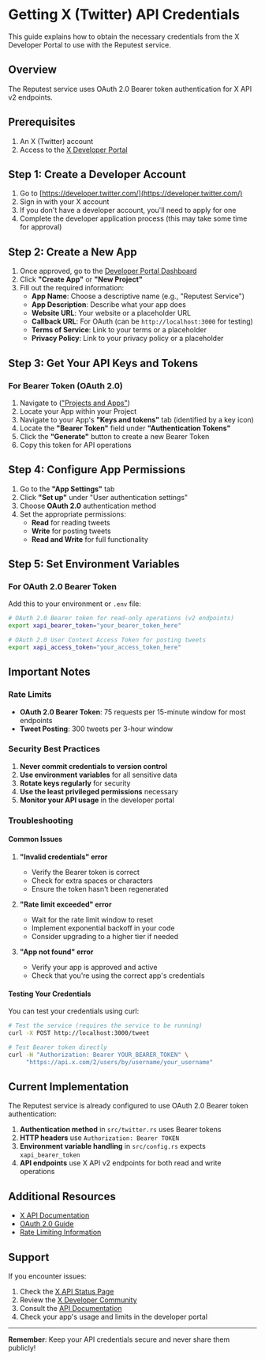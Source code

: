 # Getting X (Twitter) API Credentials

This guide explains how to obtain the necessary credentials from the X Developer Portal to use with the Reputest service.

## Overview

The Reputest service uses OAuth 2.0 Bearer token authentication for X API v2 endpoints.

## Prerequisites

1. An X (Twitter) account
2. Access to the [X Developer Portal](https://developer.twitter.com/)

## Step 1: Create a Developer Account

1. Go to [https://developer.twitter.com/](https://developer.twitter.com/)
2. Sign in with your X account
3. If you don't have a developer account, you'll need to apply for one
4. Complete the developer application process (this may take some time for approval)

## Step 2: Create a New App

1. Once approved, go to the [Developer Portal Dashboard](https://developer.twitter.com/en/portal/dashboard)
2. Click **"Create App"** or **"New Project"**
3. Fill out the required information:
   - **App Name**: Choose a descriptive name (e.g., "Reputest Service")
   - **App Description**: Describe what your app does
   - **Website URL**: Your website or a placeholder URL
   - **Callback URL**: For OAuth (can be `http://localhost:3000` for testing)
   - **Terms of Service**: Link to your terms or a placeholder
   - **Privacy Policy**: Link to your privacy policy or a placeholder

## Step 3: Get Your API Keys and Tokens

### For Bearer Token (OAuth 2.0)

1. Navigate to (["Projects and Apps"](https://developer.x.com/en/portal/projects-and-apps))
2. Locate your App within your Project
3. Navigate to your App's **"Keys and tokens"** tab (identified by a key icon)
4. Locate the **"Bearer Token"** field under **"Authentication Tokens"**
5. Click the **"Generate"** button to create a new Bearer Token
6. Copy this token for API operations

## Step 4: Configure App Permissions

1. Go to the **"App Settings"** tab
2. Click **"Set up"** under "User authentication settings"
3. Choose **OAuth 2.0** authentication method
4. Set the appropriate permissions:
   - **Read** for reading tweets
   - **Write** for posting tweets
   - **Read and Write** for full functionality

## Step 5: Set Environment Variables

### For OAuth 2.0 Bearer Token

Add this to your environment or `.env` file:

```bash
# OAuth 2.0 Bearer token for read-only operations (v2 endpoints)
export xapi_bearer_token="your_bearer_token_here"

# OAuth 2.0 User Context Access Token for posting tweets
export xapi_access_token="your_access_token_here"
```

## Important Notes

### Rate Limits

- **OAuth 2.0 Bearer Token**: 75 requests per 15-minute window for most endpoints
- **Tweet Posting**: 300 tweets per 3-hour window

### Security Best Practices

1. **Never commit credentials to version control**
2. **Use environment variables** for all sensitive data
3. **Rotate keys regularly** for security
4. **Use the least privileged permissions** necessary
5. **Monitor your API usage** in the developer portal

### Troubleshooting

#### Common Issues

1. **"Invalid credentials" error**
   - Verify the Bearer token is correct
   - Check for extra spaces or characters
   - Ensure the token hasn't been regenerated

2. **"Rate limit exceeded" error**
   - Wait for the rate limit window to reset
   - Implement exponential backoff in your code
   - Consider upgrading to a higher tier if needed

3. **"App not found" error**
   - Verify your app is approved and active
   - Check that you're using the correct app's credentials

#### Testing Your Credentials

You can test your credentials using curl:

```bash
# Test the service (requires the service to be running)
curl -X POST http://localhost:3000/tweet

# Test Bearer token directly
curl -H "Authorization: Bearer YOUR_BEARER_TOKEN" \
     "https://api.x.com/2/users/by/username/your_username"
```

## Current Implementation

The Reputest service is already configured to use OAuth 2.0 Bearer token authentication:

1. **Authentication method** in `src/twitter.rs` uses Bearer tokens
2. **HTTP headers** use `Authorization: Bearer TOKEN`
3. **Environment variable handling** in `src/config.rs` expects `xapi_bearer_token`
4. **API endpoints** use X API v2 endpoints for both read and write operations

## Additional Resources

- [X API Documentation](https://developer.twitter.com/en/docs/twitter-api)
- [OAuth 2.0 Guide](https://developer.twitter.com/en/docs/authentication/oauth-2-0)
- [Rate Limiting Information](https://developer.twitter.com/en/docs/twitter-api/rate-limits)

## Support

If you encounter issues:

1. Check the [X API Status Page](https://api.twitterstat.us/)
2. Review the [X Developer Community](https://twittercommunity.com/)
3. Consult the [API Documentation](https://developer.twitter.com/en/docs)
4. Check your app's usage and limits in the developer portal

---

**Remember**: Keep your API credentials secure and never share them publicly!
